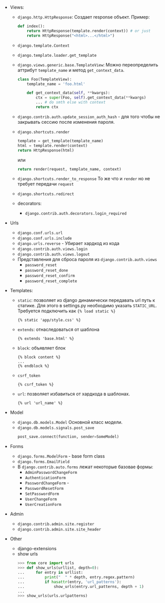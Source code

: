 - Views:
  * `django.http.HttpResponse`:
    Создает response объект.
    Пример:
    ```python
    def index():
        return HttpResponse(template.render(context)) # or just
        return HttpResponse("<html>...</html>")
    ```
  * `django.template.Context`

  * `django.template.loader.get_template`

  * `django.views.generic.base.TemplateView`:
    Можно переопределить аттрибут `template_name` и метод `get_context_data`.
    ```python
    class Foo(TemplateView):
        template_name = 'foo.html'

        def get_context_data(self, **kwargs):
            ctx = super(Foo, self).get_context_data(**kwargs)
            ... # do smth else with context
            return ctx
    ```

  * `django.contrib.auth.update_session_auth_hash` - для того чтобы не закрывать
    сессию после изменения пароля.

  * `django.shortcuts.render`
    ```python
    template = get_template(template_name)
    html = template.render(context)
    return HttpResponse(html)
    ```
    или
    ```python
    return render(request, template_name, context)
    ```

  * `django.shortcuts.render_to_response`
    То же что и `render` но не требует передачи `request`

  * `django.shortcuts.redirect`

  * decorators:
    - `django.contrib.auth.decorators.login_required`

- Urls
  * `django.conf.urls.url`
  * `django.conf.urls.include`
  * `django.urls.reverse` - Убирает хардкод из кода
  * `django.contrib.auth.views.login`
  * `django.contrib.auth.views.logout`
  * Представления для сброса пароля из `django.contrib.auth.views`
    - `password_reset`
    - `password_reset_done`
    - `password_reset_confirm`
    - `password_reset_complete`

- Templates:
  * `static`: позволяет из django динамически передавать url путь к статике.
    Для этого в settings.py необходимо указать `STATIC_URL`.
    Требуется подключить как `{% load static %}`
    ```
    {% static 'app/style.css' %}
    ```

  * `extends`: отнаследоваться от шаблона
    ```
    {% extends 'base.html' %}
    ```

  * `block`: объявляет блок
    ```
    {% block content %}
    ...
    {% endblock %}
    ```

  * `csrf_token`
    ```
    {% csrf_token %}
    ```
  * `url`: позволяет избавиться от хардкода в шаблонах.
    ```
    {% url 'url_name' %}

- Model
  * `django.db.models.Model` Основной класс модели.
  * `django.db.models.signals.post_save`
    ```python
    post_save.connect(function, sender=SomeModel)
    ```

- Forms
  * `django.forms.ModelForm` - base form class
  * `django.forms.EmailField`
  * В `django.contrib.auto.forms` лежат некоторые базовае формы:
    - `AdminPasswordChangeForm`
    - `AuthenticationForm`
    - `PasswordChangeForm` -
    - `PasswordResetForm`
    - `SetPasswordForm`
    - `UserChangeForm`
    - `UserCreationForm`


- Admin
  * `django.contrib.admin.site.register`
  * `django.contrib.admin.site.site_header`


- Other
  * django-extensions
  * show urls
    ```python
    >>> from core import urls
    >>> def show_urls(urllist, depth=0):
    ...     for entry in urllist:
    ...         print("  " * depth, entry.regex.pattern)
    ...         if hasattr(entry, 'url_patterns'):
    ...             show_urls(entry.url_patterns, depth + 1)
    ...
    >>> show_urls(urls.urlpatterns)
    ```
